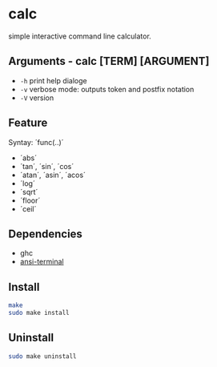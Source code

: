 # calc
simple interactive command line calculator.

## Arguments - calc [TERM] [ARGUMENT]
* `-h` print help dialoge
* `-v` verbose mode: outputs token and postfix notation
* `-V` version

## Feature
Syntay: ´func(..)´
* ´abs´
* ´tan´, ´sin´, ´cos´
* ´atan´, ´asin´, ´acos´
* ´log´
* ´sqrt´
* ´floor´
* ´ceil´

## Dependencies
* ghc
* [ansi-terminal](https://github.com/feuerbach/ansi-terminal)

## Install
```bash
make
sudo make install
```

## Uninstall
```bash
sudo make uninstall
```
